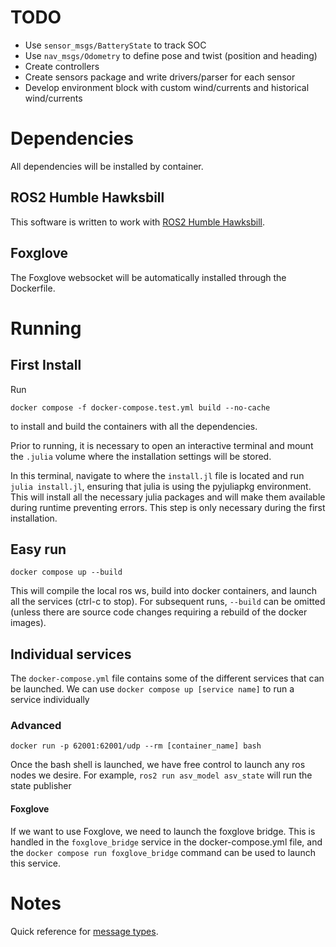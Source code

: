 # TODO
- Use `sensor_msgs/BatteryState` to track SOC
- Use `nav_msgs/Odometry` to define pose and twist (position and heading)
- Create controllers
- Create sensors package and write drivers/parser for each sensor
- Develop environment block with custom wind/currents and historical wind/currents

# Dependencies
All dependencies will be installed by container.
## ROS2 Humble Hawksbill
This software is written to work with [ROS2 Humble Hawksbill](https://docs.ros.org/en/humble/index.html). 

## Foxglove
The Foxglove websocket will be automatically installed through the Dockerfile.

# Running
## First Install
Run 
```
docker compose -f docker-compose.test.yml build --no-cache
```
to install and build the containers with all the dependencies.

Prior to running, it is necessary to open an interactive terminal and mount the `.julia` volume where the installation settings will be stored.

In this terminal, navigate to where the `install.jl` file is located and run `julia install.jl`, ensuring that julia is using the pyjuliapkg environment. This will install all the necessary julia packages and will make them available during runtime preventing errors. This step is only necessary during the first installation.

## Easy run
```
docker compose up --build
```
This will compile the local ros ws, build into docker containers, and launch all the services (ctrl-c to stop). For subsequent runs, `--build` can be omitted (unless there are source code changes requiring a rebuild of the docker images). 

## Individual services

The `docker-compose.yml` file contains some of the different services that can be launched. We can use `docker compose up [service name]` to run a service individually

### Advanced
```
docker run -p 62001:62001/udp --rm [container_name] bash
```
Once the bash shell is launched, we have free control to launch any ros nodes we desire. For example, 
`ros2 run asv_model asv_state`
will run the state publisher

#### Foxglove
If we want to use Foxglove, we need to launch the foxglove bridge. This is handled in the `foxglove_bridge`  service in the docker-compose.yml file, and the `docker compose run foxglove_bridge` command can be used to launch this service.

# Notes
Quick reference for [message types](https://github.com/ros2/common_interfaces).
